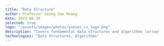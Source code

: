 ```yaml
---
title: "Data Structure"
author: Professor Seong Jae Hwang
date: 2023-06-30
selected: true
logo: "/assets/images/photos/yonsei_cs_logo.png"
description: "Covers fundamental data structures and algorithms (arrays, stacks, queues, linked lists, trees, graphs; sorting, searching). Emphasis on algorithm complexity and implementation in assignments."
technologies: "Data Structures, Algorithms"
---
```

